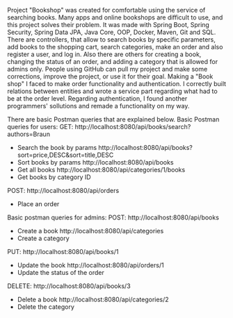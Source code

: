 Project "Bookshop" was created for comfortable using the service of searching books.
Many apps and online bookshops are difficult to use, and this project solves their problem.
It was made with Spring Boot, Spring Security, Spring Data JPA, Java Core, OOP, Docker, Maven, Git and SQL.
There are controllers, that allow to search books by specific parameters, add books to the shopping cart,
search categories, make an order and also register a user, and log in.
Also there are others for creating a book, changing the status of an order, and adding a category that is allowed for admins only.
People using GitHub can pull my project and make some corrections, improve the project, or use it for their goal.
Making a "Book shop" I faced to make order functionality and authentication.
I correctly built relations between entities and wrote a service part regarding what had to be at the order level.
Regarding authentication, I found another programmers' sollutions and remade a functionality on my way.

There are basic Postman queries that are explained below.
Basic Postman queries for users:
GET:
http://localhost:8080/api/books/search?authors=Braun
- Search the book by params
http://localhost:8080/api/books?sort=price,DESC&sort=title,DESC
- Sort books by params
http://localhost:8080/api/books
- Get all books
http://localhost:8080/api/categories/1/books
- Get books by category ID

POST:
http://localhost:8080/api/orders
- Place an order

Basic postman queries for admins:
POST:
http://localhost:8080/api/books
- Create a book
http://localhost:8080/api/categories
- Create a category

PUT:
http://localhost:8080/api/books/1
- Update the book
http://localhost:8080/api/orders/1
- Update the status of the order

DELETE:
http://localhost:8080/api/books/3
- Delete a book
http://localhost:8080/api/categories/2
- Delete the category
 
